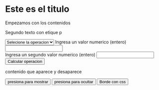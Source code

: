 <!DOCTYPE html>
<html lang="en">
<head>
    <meta charset="UTF-8">
    <meta name="viewport" content="width=device-width, initial-scale=1.0">
    <title>Jquery</title>
    <script src="https://ajax.googleapis.com/ajax/libs/jquery/3.5.1/jquery.min.js"></script>
    <script src="./puntero.js"></script>
</head>
<body>
<h1>Este es el titulo</h1>
<p id="cambio">Empezamos con los contenidos</p>
<p>Segundo texto con etique p</p>
<select  name="operaciones" id="operaciones">
    <option >Selecione la operacion</option>
    <option  value="+">Suma</option>
    <option value="-">Resta</option>
    <option value="*">Multiṕlicacion</option>
    <option value="/">Division</option>
</select>
<label for="num1">Ingresa un valor numerico (entero)</label>
<input type="number" name="num1" id="num1"><br>
<label for="num2">Ingresa un segundo valor numerico (entero)</label>
<input type="number" name="num2" id="num2"><br>
<input type="button" value="Calcular operacion" id="btnoperaciones">
<p id="resultado"></p>
<p id="dinamico">contenido que aparece y desaparece</p>
<button id="Mostrar">presiona para mostrar</button>
<button id="ocultar">presiona para ocultar</button>
<button id="cssborde">Borde con css</button>
</body>
</html>

